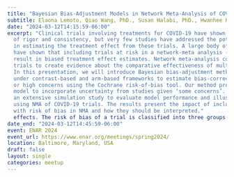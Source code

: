 ```yaml
---
title: "Bayesian Bias-Adjustment Models in Network Meta-Analysis of COVID-19 trials"
subtitle: Elaona Lemoto, Qiao Wang, PhD., Susan Halabi, PhD., Hwanhee Hong, PhD.
date: "2024-03-12T14:15:59-06:00"
excerpt: "Clinical trials involving treatments for COVID-19 have shown varying levels
  of rigor and consistency, but very few studies have addressed the potential bias
  in estimating the treatment effect from these trials. A large body of literature
  have shown that including trials at risk in a network-meta analysis (NMA) could
  result in biased treatment effect estimates. Network meta-analysis combines multiple
  trials to create evidence about the comparative effectiveness of multiple treatments.
  In this presentation, we will introduce Bayesian bias-adjustment methods in NMA
  under contrast-based and arm-based frameworks to estimate bias-corrected treatment
  or high concerns using the Cochrane risk-of-bias tool. Our method proposes a probabilistic
  model to incorporate uncertainty from studies given ‘some concerns’. We present
  an extensive simulation study to evaluate model performance and illustrate our methods
  using NMA of COVID-19 trials. The results present the impact of including studies
  with risk of bias in NMA and how they should be interpreted."
  effects. The risk of bias of a trial is classified into three groups: low, some,
date_end: "2024-03-12T14:45:59-06:00"
event: ENAR 2024
event_url: https://www.enar.org/meetings/spring2024/
location: Baltimore, Maryland, USA
draft: false
layout: single
categories: meetup
---
```



